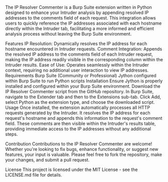 
The IP Resolver Commenter is a Burp Suite extension written in Python designed to enhance your Intruder analysis by appending resolved IP addresses to the comments field of each request. This integration allows users to quickly reference the IP addresses associated with each hostname directly within the Intruder tab, facilitating a more informed and efficient analysis process without leaving the Burp Suite environment.

Features
IP Resolution: Dynamically resolves the IP address for each hostname encountered in Intruder requests.
Comment Integration: Appends the resolved IP address to the comments field of each Intruder request, making the IP address readily visible in the corresponding column within the Intruder results.
Ease of Use: Operates seamlessly within the Intruder context, requiring no additional user interaction to view IP addresses.
Requirements
Burp Suite (Community or Professional)
Jython configured within Burp Suite to run Python scripts
Installation
Ensure Jython is properly installed and configured within your Burp Suite environment.
Download the IP Resolver Commenter script from the GitHub repository.
In Burp Suite, navigate to the Extender tab and then to the Extensions sub-tab.
Click Add, select Python as the extension type, and choose the downloaded script.
Usage
Once installed, the extension automatically processes all HTTP requests generated by the Intruder. It resolves the IP address for each request's hostname and appends this information to the request's comment field. These comments are then visible within the Intruder's results table, providing immediate access to the IP addresses without any additional steps.

Contribution
Contributions to the IP Resolver Commenter are welcome! Whether you're looking to fix bugs, enhance functionality, or suggest new features, your input is valuable. Please feel free to fork the repository, make your changes, and submit a pull request.

License
This project is licensed under the MIT License - see the LICENSE.md file for details.

